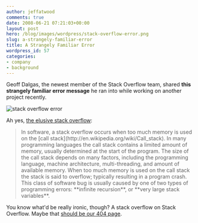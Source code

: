 ```yaml
---
author: jeffatwood
comments: true
date: 2008-06-21 07:21:03+00:00
layout: post
hero: /blog/images/wordpress/stack-overflow-error.png
slug: a-strangely-familiar-error
title: A Strangely Familiar Error
wordpress_id: 57
categories:
- company
- background
---
```



Geoff Dalgas, the newest member of the Stack Overflow team, shared **this strangely familiar error message** he ran into while working on another project recently.



![stack overflow error](/blog/images/wordpress/stack-overflow-error.png)



Ah yes, [the elusive stack overflow](http://en.wikipedia.org/wiki/Stack_overflow):





<blockquote>
In software, a stack overflow occurs when too much memory is used on the [call stack](http://en.wikipedia.org/wiki/Call_stack). In many programming languages the call stack contains a limited amount of memory, usually determined at the start of the program. The size of the call stack depends on many factors, including the programming language, machine architecture, multi-threading, and amount of available memory. When too much memory is used on the call stack the stack is said to overflow; typically resulting in a program crash. This class of software bug is usually caused by one of two types of programming errors: **infinite recursion**, or **very large stack variables**.
</blockquote>





You know what'd be really ironic, though? A stack overflow on Stack Overflow. Maybe that [should be our 404 page](http://www.codinghorror.com/blog/archives/000819.html).

